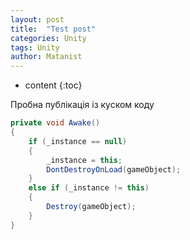 ```yaml
---
layout: post
title:  "Test post"
categories: Unity
tags: Unity
author: Matanist
---
```


* content
{:toc}

Пробна публікація із куском коду

```c#
private void Awake()
{
    if (_instance == null)
    {
        _instance = this;
        DontDestroyOnLoad(gameObject);
    }
    else if (_instance != this)
    {
        Destroy(gameObject);
    }
}
```
